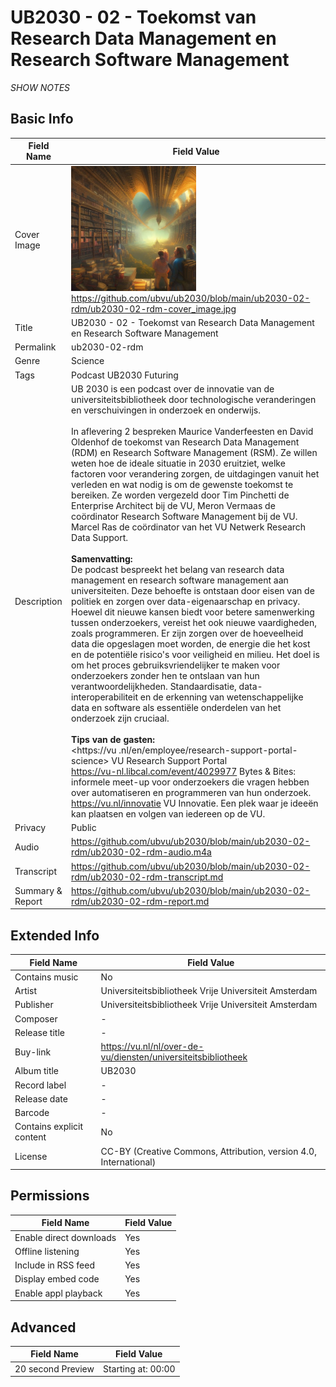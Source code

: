 # UB2030 - 02 - Toekomst van Research Data Management en Research Software Management
*SHOW NOTES*

## Basic Info

Field Name       | Field Value    
---|---
Cover Image            |  <img src="ub2030-02-rdm-cover_image.jpg" alt="cover image" style="width:200px;height:auto;"> <br/> https://github.com/ubvu/ub2030/blob/main/ub2030-02-rdm/ub2030-02-rdm-cover_image.jpg
Title            | UB2030 - 02 - Toekomst van Research Data Management en Research Software Management
Permalink        | ub2030-02-rdm 
Genre            | Science
Tags             | Podcast UB2030 Futuring
Description      | UB 2030 is een podcast over de innovatie van de universiteitsbibliotheek door technologische veranderingen en verschuivingen in onderzoek en onderwijs. <br/><br/>  In aflevering 2 bespreken Maurice Vanderfeesten en David Oldenhof de toekomst van Research Data Management (RDM) en Research Software Management (RSM). Ze willen weten hoe de ideale situatie in 2030 eruitziet, welke factoren voor verandering zorgen, de uitdagingen vanuit het verleden en wat nodig is om de gewenste toekomst te bereiken. Ze worden vergezeld door Tim Pinchetti de Enterprise Architect bij de VU, Meron Vermaas de coördinator Research Software Management bij de VU. Marcel Ras de coördinator van het VU Netwerk Research Data Support.  <br/><br/>  **Samenvatting:**<br/>  De podcast bespreekt het belang van research data management en research software management aan universiteiten. Deze behoefte is ontstaan door eisen van de politiek en zorgen over data-eigenaarschap en privacy. Hoewel dit nieuwe kansen biedt voor betere samenwerking tussen onderzoekers, vereist het ook nieuwe vaardigheden, zoals programmeren. Er zijn zorgen over de hoeveelheid data die opgeslagen moet worden, de energie die het kost en de potentiële risico\'s voor veiligheid en milieu. Het doel is om het proces gebruiksvriendelijker te maken voor onderzoekers zonder hen te ontslaan van hun verantwoordelijkheden. Standaardisatie, data-interoperabiliteit en de erkenning van wetenschappelijke data en software als essentiële onderdelen van het onderzoek zijn cruciaal. <br/><br/>  **Tips van de gasten:**<br/>  <https://vu .nl/en/employee/research-support-portal-science> VU Research Support Portal <br/>  <https://vu-nl.libcal.com/event/4029977> Bytes & Bites: informele meet-up voor onderzoekers die vragen hebben over automatiseren en programmeren van hun onderzoek.<br/>  <https://vu.nl/innovatie> VU Innovatie. Een plek waar je ideeën kan plaatsen en volgen van iedereen op de VU.
Privacy          | Public
Audio            | <https://github.com/ubvu/ub2030/blob/main/ub2030-02-rdm/ub2030-02-rdm-audio.m4a>
Transcript       | <https://github.com/ubvu/ub2030/blob/main/ub2030-02-rdm/ub2030-02-rdm-transcript.md>
Summary & Report | <https://github.com/ubvu/ub2030/blob/main/ub2030-02-rdm/ub2030-02-rdm-report.md>


## Extended Info

  Field Name                 | Field Value 
  --------------------------  | -------------------------------------------------------------------
  Contains music              | No
  Artist                      | Universiteitsbibliotheek Vrije Universiteit Amsterdam
  Publisher                   | Universiteitsbibliotheek Vrije Universiteit Amsterdam
  Composer                    | \-
  Release title               | \-
  Buy-link                    | <https://vu.nl/nl/over-de-vu/diensten/universiteitsbibliotheek>
  Album title                 | UB2030
  Record label                | \-
  Release date                | \-
  Barcode                     | \-
  Contains explicit content   | No
  License                     | CC-BY (Creative Commons, Attribution, version 4.0, International)

## Permissions


  Field Name               | Field Value
  -------------------------| -------------
  Enable direct downloads  | Yes
  Offline listening        | Yes
  Include in RSS feed      | Yes
  Display embed code       | Yes
  Enable appl playback     | Yes
                            

## Advanced


  Field Name         | Field Value
  -------------------| --------------------
  20 second Preview  | Starting at: 00:00
